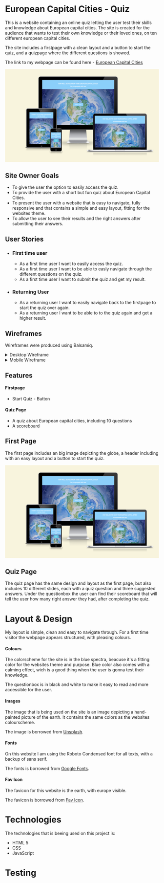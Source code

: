 # European Capital Cities - Quiz

This is a website containing an online quiz letting the user test their skills and knowledge about European capital cities.
The site is created for the audience that wants to test their own knowledge or their loved ones, on ten different european capital cities.  

The site includes a firstpage with a clean layout and a button to start the quiz, and a quizpage where the different questions is showed. 


The link to my webpage can be found here - [European Capital Cities](<https://tildeholmqvist.github.io/project-two/>)

![Screenshot of my webpage from Am I responsive?](/assets/images/amiresponsivefirstpage.png)

## Site Owner Goals

- To give the user the option to easily access the quiz. 
- To provide the user with a short but fun quiz about European Capital Cities. 
- To present the user with a website that is easy to navigate, fully responsive and that contains a simple and easy layout, fitting for the websites theme. 
- To allow the user to see their results and the right answers after submitting their answers.

## User Stories

- ### First time user

  - As a first time user I want to easily access the quiz. 
  - As a first time user I want to be able to easly navigate through the different questions on the quiz. 
  - As a first time user I want to submit the quiz and get my result. 

- ### Returning User

  - As a returning user I want to easily navigate back to the firstpage to start the quiz over again. 
  - As a returning user I want to be able to to the quiz again and get a higher result.

## Wireframes

Wireframes were produced using Balsamiq.

 <details>

 <summary>Desktop Wireframe</summary>

![Desktop Wireframe]()
 </details>

 <details>
    <summary>Mobile Wireframe</summary>

![Mobile Wireframe]()
 </details>

## Features

#### Firstpage
- Start Quiz - Button
#### Quiz Page
- A quiz about European capital cities, including 10 questions
- A scoreboard

## First Page 

The first page includes an big image depicting the globe, a header including with an easy layout and a button to start the quiz. 

![Screenshot of my webpage from Am I responsive?](/assets/images/amiresponsivefirstpage.png)

## Quiz Page

The quiz page has the same design and layout as the first page, but also includes 10 different slides, each with a quiz question and three suggested answers. 
Under the questionbox the user can find their scoreboard that will tell the user how many right answer they had, after completing the quiz. 

# Layout & Design

My layout is simple, clean and easy to navigate through.
For a first time visitor the webpage appears structured, with pleasing colours.

#### Colours

The colorscheme for the site is in the blue spectra, beacuse it's a fitting color for the websites theme and purpose. 
Blue color also comes with a calming effect, wich is a good thing when the user is gonna test their knowledge. 

The questionbox is in black and white to make it easy to read and more accessible for the user. 

#### Images

The image that is being used on the site is an image depicting a hand-painted picture of the earth. 
It contains the same colors as the websites colourscheme. 

The image is borrowed from [Unsplash](https://www.pexels.com/sv-se/sok/reading/).

#### Fonts

On this website I am using the Roboto Condensed font for all texts, with a backup of sans serif. 

The fonts is borrowed from [Google Fonts](https://fonts.google.com/).

#### Fav Icon

The favicon for this website is the earth, with europe visible. 

The favicon is borrowed from [Fav Icon](https://favicon.io/emoji-favicons/globe-showing-europe-africa).

# Technologies 

The technologies that is beeing used on this project is:
- HTML 5
- CSS
- JavaScript

# Testing
